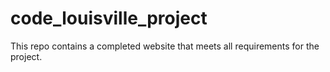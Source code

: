 # code_louisville_project
This repo contains a completed website that meets all requirements for the project.
